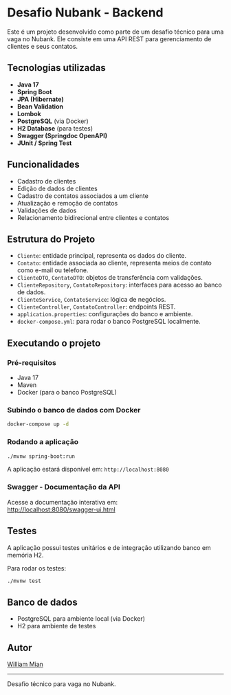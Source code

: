 
# Desafio Nubank - Backend

Este é um projeto desenvolvido como parte de um desafio técnico para uma vaga no Nubank. Ele consiste em uma API REST para gerenciamento de clientes e seus contatos.

## Tecnologias utilizadas

- **Java 17**
- **Spring Boot**
- **JPA (Hibernate)**
- **Bean Validation**
- **Lombok**
- **PostgreSQL** (via Docker)
- **H2 Database** (para testes)
- **Swagger (Springdoc OpenAPI)**
- **JUnit / Spring Test**

## Funcionalidades

- Cadastro de clientes
- Edição de dados de clientes
- Cadastro de contatos associados a um cliente
- Atualização e remoção de contatos
- Validações de dados
- Relacionamento bidirecional entre clientes e contatos

## Estrutura do Projeto

- `Cliente`: entidade principal, representa os dados do cliente.
- `Contato`: entidade associada ao cliente, representa meios de contato como e-mail ou telefone.
- `ClienteDTO`, `ContatoDTO`: objetos de transferência com validações.
- `ClienteRepository`, `ContatoRepository`: interfaces para acesso ao banco de dados.
- `ClienteService`, `ContatoService`: lógica de negócios.
- `ClienteController`, `ContatoController`: endpoints REST.
- `application.properties`: configurações do banco e ambiente.
- `docker-compose.yml`: para rodar o banco PostgreSQL localmente.

## Executando o projeto

### Pré-requisitos

- Java 17
- Maven
- Docker (para o banco PostgreSQL)

### Subindo o banco de dados com Docker

```bash
docker-compose up -d
```

### Rodando a aplicação

```bash
./mvnw spring-boot:run
```

A aplicação estará disponível em: `http://localhost:8080`

### Swagger - Documentação da API

Acesse a documentação interativa em:  
[http://localhost:8080/swagger-ui.html](http://localhost:8080/swagger-ui.html)

## Testes

A aplicação possui testes unitários e de integração utilizando banco em memória H2.

Para rodar os testes:

```bash
./mvnw test
```

## Banco de dados

- PostgreSQL para ambiente local (via Docker)
- H2 para ambiente de testes

## Autor

[William Mian](https://github.com/williammian)

---

Desafio técnico para vaga no Nubank.
